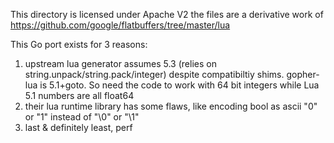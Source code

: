 This directory is licensed under Apache V2 the files are a derivative work of https://github.com/google/flatbuffers/tree/master/lua

This Go port exists for 3 reasons:
1. upstream lua generator assumes 5.3 (relies on string.unpack/string.pack/integer) despite compatibiltiy shims. gopher-lua is 5.1+goto. So need the code to work with 64 bit integers while Lua 5.1 numbers are all float64
2. their lua runtime library has some flaws, like encoding bool as ascii "0" or "1" instead of "\0" or "\1"
3. last & definitely least, perf
